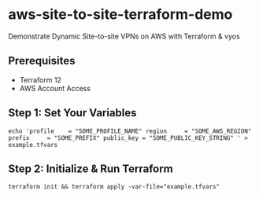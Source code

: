 # aws-site-to-site-terraform-demo
Demonstrate Dynamic Site-to-site VPNs on AWS with Terraform &amp; vyos
## Prerequisites
- Terraform 12
- AWS Account Access

## Step 1: Set Your Variables
`echo 'profile    = "SOME_PROFILE_NAME"
region     = "SOME_AWS_REGION"
prefix     = "SOME_PREFIX"
public_key = "SOME_PUBLIC_KEY_STRING"
' > example.tfvars`

## Step 2: Initialize & Run Terraform
`terraform init && terraform apply -var-file="example.tfvars"`
